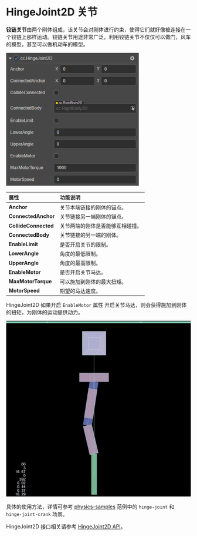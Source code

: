 # HingeJoint2D 关节

**铰链关节**由两个刚体组成，该关节会对刚体进行约束，使得它们就好像被连接在一个铰链上那样运动。铰链关节用途非常广泛，利用铰链关节不仅仅可以做门，风车的模型，甚至可以做机动车的模型。

![HingeJoint2D](../image/hingejoint2d.png)

属性 | 功能说明
:---|:---
**Anchor** | 关节本端链接的刚体的锚点。
**ConnectedAnchor** | 关节链接另一端刚体的锚点。
**CollideConnected**  |  关节两端的刚体是否能够互相碰撞。
**ConnectedBody**  |  关节链接的另一端的刚体。
**EnableLimit**  | 是否开启关节的限制。
**LowerAngle**  | 角度的最低限制。
**UpperAngle**  | 角度的最高限制。
**EnableMotor**  | 是否开启关节马达。
**MaxMotorTorque**  | 可以施加到刚体的最大扭矩。
**MotorSpeed**  | 期望的马达速度。

HingeJoint2D 如果开启 `EnableMotor` 属性 开启关节马达，则会获得施加到刚体的扭矩，为刚体的运动提供动力。

![hingeJoint](../image/hingeJoint.gif)

具体的使用方法，详情可参考 [physics-samples](https://github.com/cocos-creator/physics-samples/tree/v3.x/2d/box2d/assets/cases/example/joints) 范例中的 `hinge-joint` 和 `hinge-joint-crank` 场景。

HingeJoint2D 接口相关请参考 [HingeJoint2D API](https://docs.cocos.com/creator/3.0/api/zh/classes/physics2d.hingejoint2d.html)。
